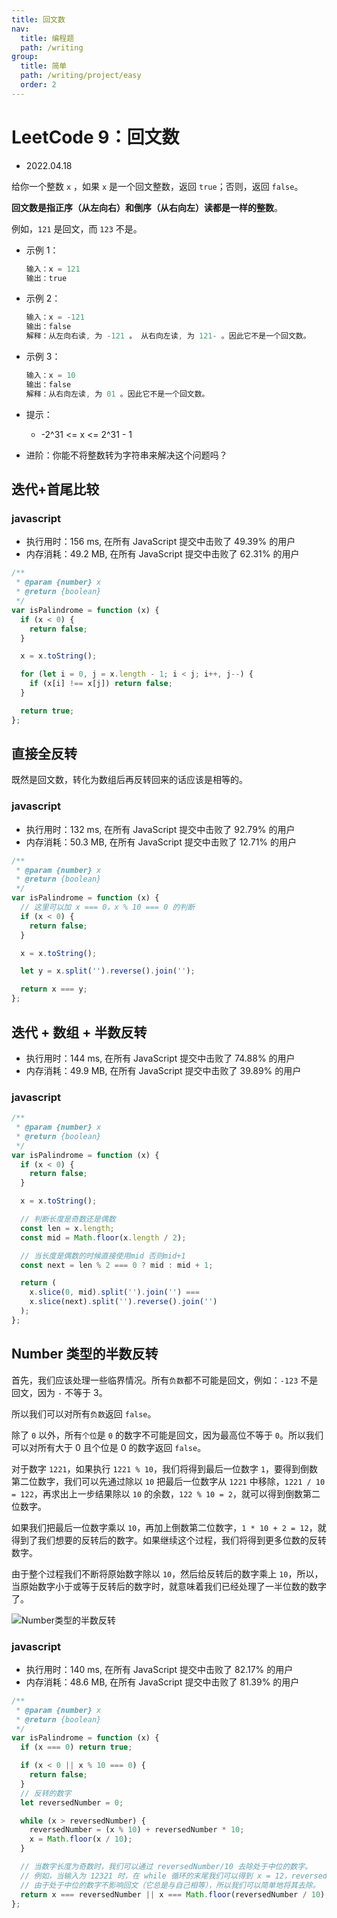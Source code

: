 ```yaml
---
title: 回文数
nav:
  title: 编程题
  path: /writing
group:
  title: 简单
  path: /writing/project/easy
  order: 2
---
```


# LeetCode 9：回文数

- 2022.04.18

给你一个整数 `x` ，如果 `x` 是一个回文整数，返回 `true`；否则，返回 `false`。

**回文数是指正序（从左向右）和倒序（从右向左）读都是一样的整数**。

例如，`121` 是回文，而 `123` 不是。

- 示例 1：

  ```js
  输入：x = 121
  输出：true
  ```

- 示例 2：

  ```js
  输入：x = -121
  输出：false
  解释：从左向右读, 为 -121 。 从右向左读, 为 121- 。因此它不是一个回文数。
  ```

- 示例 3：

  ```js
  输入：x = 10
  输出：false
  解释：从右向左读, 为 01 。因此它不是一个回文数。
  ```

- 提示：

  - -2^31 <= x <= 2^31 - 1

- 进阶：你能不将整数转为字符串来解决这个问题吗？

## 迭代+首尾比较

### javascript

- 执行用时：156 ms, 在所有 JavaScript 提交中击败了 49.39% 的用户
- 内存消耗：49.2 MB, 在所有 JavaScript 提交中击败了 62.31% 的用户

```js
/**
 * @param {number} x
 * @return {boolean}
 */
var isPalindrome = function (x) {
  if (x < 0) {
    return false;
  }

  x = x.toString();

  for (let i = 0, j = x.length - 1; i < j; i++, j--) {
    if (x[i] !== x[j]) return false;
  }

  return true;
};
```

## 直接全反转

既然是回文数，转化为数组后再反转回来的话应该是相等的。

### javascript

- 执行用时：132 ms, 在所有 JavaScript 提交中击败了 92.79% 的用户
- 内存消耗：50.3 MB, 在所有 JavaScript 提交中击败了 12.71% 的用户

```js
/**
 * @param {number} x
 * @return {boolean}
 */
var isPalindrome = function (x) {
  // 这里可以加 x === 0，x % 10 === 0 的判断
  if (x < 0) {
    return false;
  }

  x = x.toString();

  let y = x.split('').reverse().join('');

  return x === y;
};
```

## 迭代 + 数组 + 半数反转

- 执行用时：144 ms, 在所有 JavaScript 提交中击败了 74.88% 的用户
- 内存消耗：49.9 MB, 在所有 JavaScript 提交中击败了 39.89% 的用户

### javascript

```js
/**
 * @param {number} x
 * @return {boolean}
 */
var isPalindrome = function (x) {
  if (x < 0) {
    return false;
  }

  x = x.toString();

  // 判断长度是奇数还是偶数
  const len = x.length;
  const mid = Math.floor(x.length / 2);

  // 当长度是偶数的时候直接使用mid 否则mid+1
  const next = len % 2 === 0 ? mid : mid + 1;

  return (
    x.slice(0, mid).split('').join('') ===
    x.slice(next).split('').reverse().join('')
  );
};
```

## Number 类型的半数反转

首先，我们应该处理一些临界情况。所有`负数`都不可能是回文，例如：`-123` 不是回文，因为 `-` 不等于 3。

所以我们可以对所有`负数`返回 `false`。

除了 `0` 以外，所有`个位`是 `0` 的数字不可能是回文，因为最高位不等于 `0`。所以我们可以对所有大于 0 且个位是 0 的数字返回 `false`。

对于数字 `1221`，如果执行 `1221 % 10`，我们将得到最后一位数字 `1`，要得到倒数第二位数字，我们可以先通过除以 `10` 把最后一位数字从 `1221` 中移除，`1221 / 10 = 122`，再求出上一步结果除以 `10` 的余数，`122 % 10 = 2`，就可以得到倒数第二位数字。

如果我们把最后一位数字乘以 `10`，再加上倒数第二位数字，`1 * 10 + 2 = 12`，就得到了我们想要的反转后的数字。如果继续这个过程，我们将得到更多位数的反转数字。

由于整个过程我们不断将原始数字除以 `10`，然后给反转后的数字乘上 `10`，所以，当原始数字小于或等于反转后的数字时，就意味着我们已经处理了一半位数的数字了。

![Number类型的半数反转](https://assets.leetcode-cn.com/solution-static/9/9_fig1.png)

### javascript

- 执行用时：140 ms, 在所有 JavaScript 提交中击败了 82.17% 的用户
- 内存消耗：48.6 MB, 在所有 JavaScript 提交中击败了 81.39% 的用户

```js
/**
 * @param {number} x
 * @return {boolean}
 */
var isPalindrome = function (x) {
  if (x === 0) return true;

  if (x < 0 || x % 10 === 0) {
    return false;
  }
  // 反转的数字
  let reversedNumber = 0;

  while (x > reversedNumber) {
    reversedNumber = (x % 10) + reversedNumber * 10;
    x = Math.floor(x / 10);
  }

  // 当数字长度为奇数时，我们可以通过 reversedNumber/10 去除处于中位的数字。
  // 例如，当输入为 12321 时，在 while 循环的末尾我们可以得到 x = 12，reversedNumber = 123，
  // 由于处于中位的数字不影响回文（它总是与自己相等），所以我们可以简单地将其去除。
  return x === reversedNumber || x === Math.floor(reversedNumber / 10);
};
```
